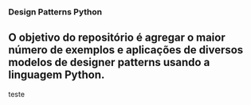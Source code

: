 ### Design Patterns Python

## O objetivo do repositório é agregar o maior número de exemplos e aplicações de diversos modelos de designer patterns usando a linguagem Python.

teste
